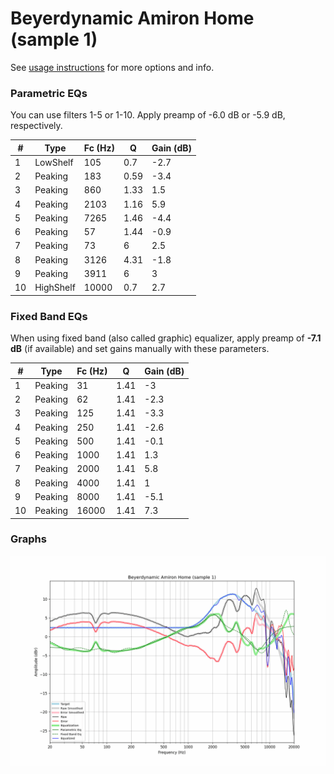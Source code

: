 # Beyerdynamic Amiron Home (sample 1)
See [usage instructions](https://github.com/jaakkopasanen/AutoEq#usage) for more options and info.

### Parametric EQs
You can use filters 1-5 or 1-10. Apply preamp of -6.0 dB or -5.9 dB, respectively.

|   # | Type      |   Fc (Hz) |    Q |   Gain (dB) |
|-----|-----------|-----------|------|-------------|
|   1 | LowShelf  |       105 | 0.7  |        -2.7 |
|   2 | Peaking   |       183 | 0.59 |        -3.4 |
|   3 | Peaking   |       860 | 1.33 |         1.5 |
|   4 | Peaking   |      2103 | 1.16 |         5.9 |
|   5 | Peaking   |      7265 | 1.46 |        -4.4 |
|   6 | Peaking   |        57 | 1.44 |        -0.9 |
|   7 | Peaking   |        73 | 6    |         2.5 |
|   8 | Peaking   |      3126 | 4.31 |        -1.8 |
|   9 | Peaking   |      3911 | 6    |         3   |
|  10 | HighShelf |     10000 | 0.7  |         2.7 |

### Fixed Band EQs
When using fixed band (also called graphic) equalizer, apply preamp of **-7.1 dB** (if available) and set gains manually with these parameters.

|   # | Type    |   Fc (Hz) |    Q |   Gain (dB) |
|-----|---------|-----------|------|-------------|
|   1 | Peaking |        31 | 1.41 |        -3   |
|   2 | Peaking |        62 | 1.41 |        -2.3 |
|   3 | Peaking |       125 | 1.41 |        -3.3 |
|   4 | Peaking |       250 | 1.41 |        -2.6 |
|   5 | Peaking |       500 | 1.41 |        -0.1 |
|   6 | Peaking |      1000 | 1.41 |         1.3 |
|   7 | Peaking |      2000 | 1.41 |         5.8 |
|   8 | Peaking |      4000 | 1.41 |         1   |
|   9 | Peaking |      8000 | 1.41 |        -5.1 |
|  10 | Peaking |     16000 | 1.41 |         7.3 |

### Graphs
![](./Beyerdynamic%20Amiron%20Home%20(sample%201).png)
